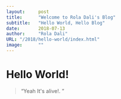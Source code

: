 ```yaml
---
layout:     post 
title:      "Welcome to Rola Dali's Blog"
subtitle:   "Hello World, Hello Blog"
date:       2018-07-13
author:     "Rola Dali"
URL: "/2018/hello-world/index.html"
image:      ""
---
```


# Hello World!

> “Yeah It's alive!. ”

